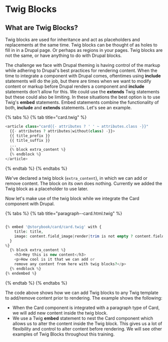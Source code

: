 # Twig Blocks

## What are Twig Blocks?

Twig blocks are used for inheritance and act as placeholders and replacements at the same time. Twig blocks can be thought of as holes to fill in in a Drupal page.  Or perhaps as regions in your pages. Twig blocks are not the same, or have anything to do with Drupal blocks.

The challenge we face with Drupal theming is having control of the markup while adhering to Drupal's best practices for rendering content. When the time to integrate a component with Drupal comes, oftentimes using **include** statements will do the job, but there are times when we want to modify content or markup before Drupal renders a component and **include** statements don't allow for this. We could use the **extends** Twig statements but these could also be limiting. In these situations the best option is to use Twig's **embed** statements. Embed statements combine the functionality of both, **include** and **extends** statements. Let's see an example.

{% tabs %}
{% tab title="card.twig" %}

```php
<article class="card{{- attributes ? ' ' ~ attributes.class -}}"
  {{- attributes ? attributes|without(class) -}}>
  {{ title_prefix }}
  {{ title_suffix }}
  ...
  {% block extra_content %}
  {% endblock %}
</article>
```

{% endtab %}
{% endtabs %}

We've declared a twig block (`extra_content`), in which we can add or remove content. The block on its own does nothing. Currently we added the Twig block as a placeholder to use later.

Now let's make use of the twig block while we integrate the Card component with Drupal.

{% tabs %}
{% tab title="paragraph--card.html.twig" %}

```php

{% embed '@storybook/card/card.twig' with {
    title: title,
    image: content.field_image|render|trim is not empty ? content.field_image,
  }
%}
  {% block extra_content %}
    <h3>Hey this is new content</h3>
    <p>How cool is it that we can add or
    remove any content from here with twig blocks?</p>
  {% endblock %}
{% endembed %}
```

{% endtab %}
{% endtabs %}

The code above shows how we can add Twig blocks to any Twig template to add/remove content prior to rendering.
The example shows the following:

* When the Card component is integrated with a paragraph type of Card, we will add new content inside the twig block.
* We use a Twig **embed** statement to nest the Card component which allows us to alter the content inside the Twig block. This gives us a lot of flexibility and control to alter content before rendering. We will see other examples of Twig Blocks throughout this training.
